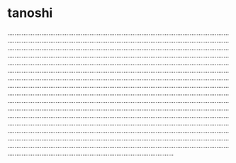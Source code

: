 # tanoshi

.............................................................................................................................................................................................................................................................................................................................................................................................................................................................................................................................................................................................................................................................................................................................................................................................................................................................................................................................................................................................................................................................................................................................................................................................................................................................................................................................................................................................................................................................................................................................................................................................................................................................................................................................................................................................................................................................................................................................................................................................................................................................................................................................................................